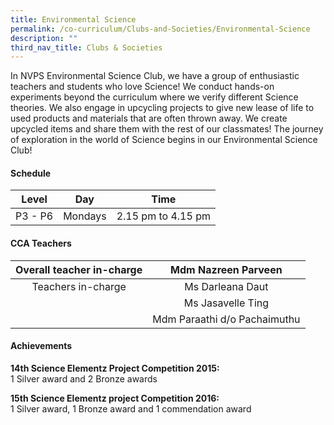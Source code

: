 ```yaml
---
title: Environmental Science
permalink: /co-curriculum/Clubs-and-Societies/Environmental-Science
description: ""
third_nav_title: Clubs & Societies
---
```

In NVPS Environmental Science Club, we have a group of enthusiastic teachers and students who love Science! We conduct hands-on experiments beyond the curriculum where we verify different Science theories. We also engage in upcycling projects to give new lease of life to used products and materials that are often thrown away. We create upcycled items and share them with the rest of our classmates! The journey of exploration in the world of Science begins in our Environmental Science Club!

#### **Schedule**

|  Level  |   Day   |        Time        |
|:-------:|:-------:|:------------------:|
| P3 - P6 | Mondays | 2.15 pm to 4.15 pm |

#### **CCA Teachers**

| Overall teacher in-charge |      Mdm Nazreen Parveen     |
|:-------------------------:|:----------------------------:|
|     Teachers in-charge    |       Ms Darleana Daut       |
|                           |       Ms Jasavelle Ting      |
|                           | Mdm Paraathi d/o Pachaimuthu |

#### **Achievements**


**14th Science Elementz Project Competition 2015:**  
1 Silver award and 2 Bronze awards  
  
**15th Science Elementz project Competition 2016:**  
1 Silver award, 1 Bronze award and 1 commendation award


